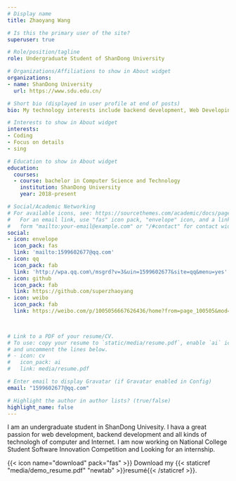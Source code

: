 ```yaml
---
# Display name
title: Zhaoyang Wang

# Is this the primary user of the site?
superuser: true

# Role/position/tagline
role: Undergraduate Student of ShanDong University

# Organizations/Affiliations to show in About widget
organizations:
- name: ShanDong University
  url: https://www.sdu.edu.cn/

# Short bio (displayed in user profile at end of posts)
bio: My technology interests include backend development, Web Developing and all kinds of technology of computer and Internet.

# Interests to show in About widget
interests:
- Coding
- Focus on details
- sing

# Education to show in About widget
education:
  courses:
  - course: bachelor in Computer Science and Technology
    institution: ShanDong University
    year: 2018-present

# Social/Academic Networking
# For available icons, see: https://sourcethemes.com/academic/docs/page-builder/#icons
#   For an email link, use "fas" icon pack, "envelope" icon, and a link in the
#   form "mailto:your-email@example.com" or "/#contact" for contact widget.
social:
- icon: envelope
  icon_pack: fas
  link: 'mailto:1599602677@qq.com'
- icon: qq
  icon_pack: fab
  link: 'http://wpa.qq.com\/msgrd?v=3&uin=1599602677&site=qq&menu=yes'
- icon: github
  icon_pack: fab
  link: https://github.com/superzhaoyang
- icon: weibo
  icon_pack: fab
  link: https://weibo.com/p/1005056667626436/home?from=page_100505&mod=TAB&is_all=1#place
  


# Link to a PDF of your resume/CV.
# To use: copy your resume to `static/media/resume.pdf`, enable `ai` icons in `params.toml`, 
# and uncomment the lines below.
# - icon: cv
#   icon_pack: ai
#   link: media/resume.pdf

# Enter email to display Gravatar (if Gravatar enabled in Config)
email: "1599602677@qq.com"

# Highlight the author in author lists? (true/false)
highlight_name: false
---
```


I am an undergraduate student in ShanDong Univesity. I hava a great passion for web development, backend development and all kinds of technologh of computer and Internet. I am now working on National College Student Software Innovation Competition and Looking for an internship.


{{< icon name="download" pack="fas" >}} Download my {{< staticref "media/demo_resume.pdf" "newtab" >}}resumé{{< /staticref >}}.
